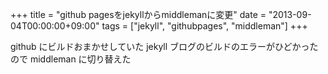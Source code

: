 +++
title = "github pagesをjekyllからmiddlemanに変更"
date = "2013-09-04T00:00:00+09:00"
tags = ["jekyll", "githubpages", "middleman"]
+++

github にビルドおまかせしていた jekyll ブログのビルドのエラーがひどかったので middleman に切り替えた
